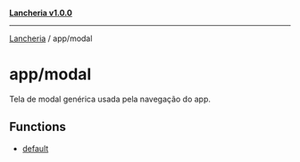 [**Lancheria v1.0.0**](../../README.md)

***

[Lancheria](../../README.md) / app/modal

# app/modal

Tela de modal genérica usada pela navegação do app.

## Functions

- [default](functions/default.md)
